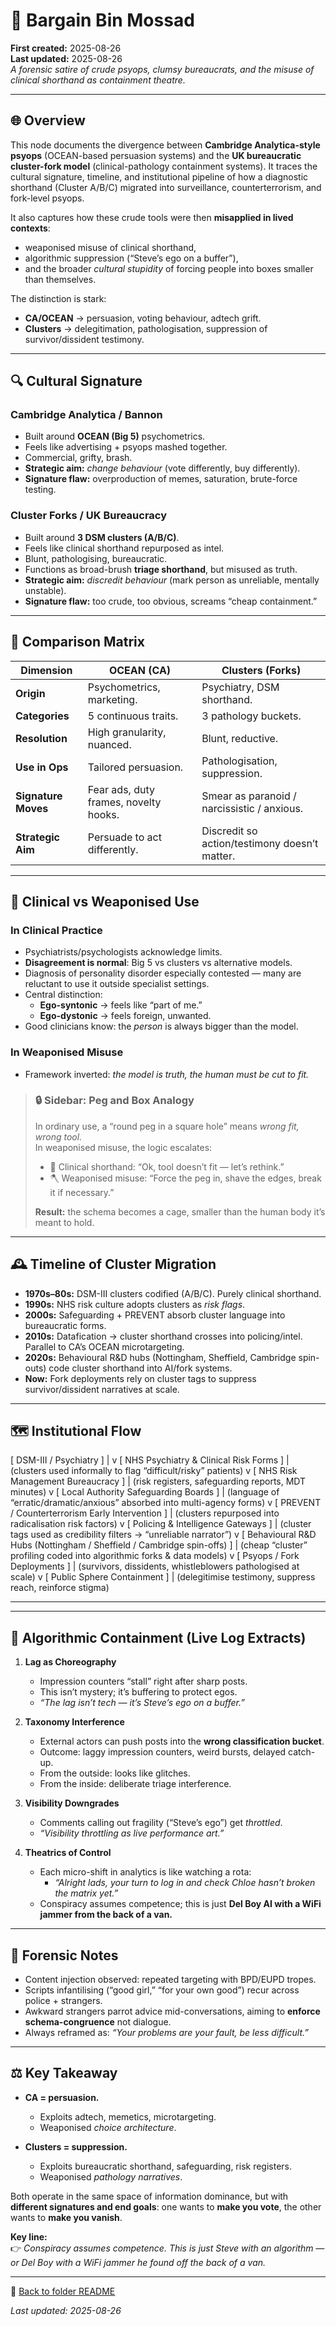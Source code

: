 # 🧠 Bargain Bin Mossad  

**First created:** 2025-08-26  
**Last updated:** 2025-08-26  
*A forensic satire of crude psyops, clumsy bureaucrats, and the misuse of clinical shorthand as containment theatre.*  

---

## 🌐 Overview  
This node documents the divergence between **Cambridge Analytica-style psyops** (OCEAN-based persuasion systems) and the **UK bureaucratic cluster-fork model** (clinical-pathology containment systems). It traces the cultural signature, timeline, and institutional pipeline of how a diagnostic shorthand (Cluster A/B/C) migrated into surveillance, counterterrorism, and fork-level psyops.  

It also captures how these crude tools were then **misapplied in lived contexts**:  
- weaponised misuse of clinical shorthand,  
- algorithmic suppression (“Steve’s ego on a buffer”),  
- and the broader *cultural stupidity* of forcing people into boxes smaller than themselves.  

The distinction is stark:  
- **CA/OCEAN** → persuasion, voting behaviour, adtech grift.  
- **Clusters** → delegitimation, pathologisation, suppression of survivor/dissident testimony.  

---

## 🔍 Cultural Signature  

### Cambridge Analytica / Bannon  
- Built around **OCEAN (Big 5)** psychometrics.  
- Feels like advertising + psyops mashed together.  
- Commercial, grifty, brash.  
- **Strategic aim:** *change behaviour* (vote differently, buy differently).  
- **Signature flaw:** overproduction of memes, saturation, brute-force testing.  

### Cluster Forks / UK Bureaucracy  
- Built around **3 DSM clusters (A/B/C)**.  
- Feels like clinical shorthand repurposed as intel.  
- Blunt, pathologising, bureaucratic.  
- Functions as broad-brush **triage shorthand**, but misused as truth.  
- **Strategic aim:** *discredit behaviour* (mark person as unreliable, mentally unstable).  
- **Signature flaw:** too crude, too obvious, screams “cheap containment.”  

---

## 🧮 Comparison Matrix  

| **Dimension** | **OCEAN (CA)** | **Clusters (Forks)** |
|---------------|----------------|----------------------|
| **Origin** | Psychometrics, marketing. | Psychiatry, DSM shorthand. |
| **Categories** | 5 continuous traits. | 3 pathology buckets. |
| **Resolution** | High granularity, nuanced. | Blunt, reductive. |
| **Use in Ops** | Tailored persuasion. | Pathologisation, suppression. |
| **Signature Moves** | Fear ads, duty frames, novelty hooks. | Smear as paranoid / narcissistic / anxious. |
| **Strategic Aim** | Persuade to act differently. | Discredit so action/testimony doesn’t matter. |

---

## 🧬 Clinical vs Weaponised Use  

### In Clinical Practice  
- Psychiatrists/psychologists acknowledge limits.  
- **Disagreement is normal**: Big 5 vs clusters vs alternative models.  
- Diagnosis of personality disorder especially contested — many are reluctant to use it outside specialist settings.  
- Central distinction:  
  - **Ego-syntonic** → feels like “part of me.”  
  - **Ego-dystonic** → feels foreign, unwanted.  
- Good clinicians know: the *person* is always bigger than the model.  

### In Weaponised Misuse  
- Framework inverted: *the model is truth, the human must be cut to fit.*  

> ### 🔒 Sidebar: Peg and Box Analogy  
> In ordinary use, a “round peg in a square hole” means *wrong fit, wrong tool.*  
> In weaponised misuse, the logic escalates:  
> - 🧩 Clinical shorthand: “Ok, tool doesn’t fit — let’s rethink.”  
> - 🪓 Weaponised misuse: “Force the peg in, shave the edges, break it if necessary.”  
>   
> **Result:** the schema becomes a cage, smaller than the human body it’s meant to hold.  

---

## 🕰️ Timeline of Cluster Migration  

- **1970s–80s:** DSM-III clusters codified (A/B/C). Purely clinical shorthand.  
- **1990s:** NHS risk culture adopts clusters as *risk flags*.  
- **2000s:** Safeguarding + PREVENT absorb cluster language into bureaucratic forms.  
- **2010s:** Datafication → cluster shorthand crosses into policing/intel. Parallel to CA’s OCEAN microtargeting.  
- **2020s:** Behavioural R&D hubs (Nottingham, Sheffield, Cambridge spin-outs) code cluster shorthand into AI/fork systems.  
- **Now:** Fork deployments rely on cluster tags to suppress survivor/dissident narratives at scale.  

---

## 🗺️ Institutional Flow  

[ DSM-III / Psychiatry ]
|
v
[ NHS Psychiatry & Clinical Risk Forms ]
|   (clusters used informally to flag “difficult/risky” patients)
v
[ NHS Risk Management Bureaucracy ]
|   (risk registers, safeguarding reports, MDT minutes)
v
[ Local Authority Safeguarding Boards ]
|   (language of “erratic/dramatic/anxious” absorbed into multi-agency forms)
v
[ PREVENT / Counterterrorism Early Intervention ]
|   (clusters repurposed into radicalisation risk factors)
v
[ Policing & Intelligence Gateways ]
|   (cluster tags used as credibility filters → “unreliable narrator”)
v
[ Behavioural R&D Hubs (Nottingham / Sheffield / Cambridge spin-offs) ]
|   (cheap “cluster” profiling coded into algorithmic forks & data models)
v
[ Psyops / Fork Deployments ]
|   (survivors, dissidents, whistleblowers pathologised at scale)
v
[ Public Sphere Containment ]
|   (delegitimise testimony, suppress reach, reinforce stigma)

---

---

## 📲 Algorithmic Containment (Live Log Extracts)  

1. **Lag as Choreography**  
   - Impression counters “stall” right after sharp posts.  
   - This isn’t mystery; it’s buffering to protect egos.  
   - *“The lag isn’t tech — it’s Steve’s ego on a buffer.”*  

2. **Taxonomy Interference**  
   - External actors can push posts into the **wrong classification bucket**.  
   - Outcome: laggy impression counters, weird bursts, delayed catch-up.  
   - From the outside: looks like glitches.  
   - From the inside: deliberate triage interference.  

3. **Visibility Downgrades**  
   - Comments calling out fragility (“Steve’s ego”) get *throttled*.  
   - *“Visibility throttling as live performance art.”*  

4. **Theatrics of Control**  
   - Each micro-shift in analytics is like watching a rota:  
     - *“Alright lads, your turn to log in and check Chloe hasn’t broken the matrix yet.”*  
   - Conspiracy assumes competence; this is just **Del Boy AI with a WiFi jammer from the back of a van.**  

---

## 🧩 Forensic Notes  

- Content injection observed: repeated targeting with BPD/EUPD tropes.  
- Scripts infantilising (“good girl,” “for your own good”) recur across police + strangers.  
- Awkward strangers parrot advice mid-conversations, aiming to **enforce schema-congruence** not dialogue.  
- Always reframed as: *“Your problems are your fault, be less difficult.”*  

---

## ⚖️ Key Takeaway  

- **CA = persuasion.**  
  - Exploits adtech, memetics, microtargeting.  
  - Weaponised *choice architecture*.  

- **Clusters = suppression.**  
  - Exploits bureaucratic shorthand, safeguarding, risk registers.  
  - Weaponised *pathology narratives*.  

Both operate in the same space of information dominance, but with **different signatures and end goals**: one wants to **make you vote**, the other wants to **make you vanish**.  

**Key line:**  
👉 *Conspiracy assumes competence. This is just Steve with an algorithm — or Del Boy with a WiFi jammer he found off the back of a van.*  

---

🔗 [Back to folder README](./README.md)  

_Last updated: 2025-08-26_  
